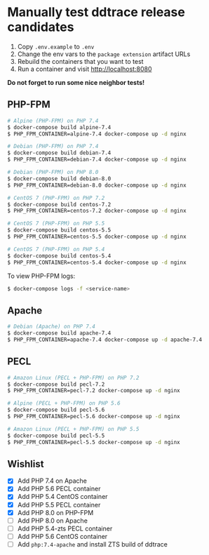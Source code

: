 # Manually test ddtrace release candidates

1. Copy `.env.example` to `.env`
2. Change the env vars to the `package extension` artifact URLs
3. Rebuild the containers that you want to test
4. Run a container and visit [http://localhost:8080](http://localhost:8080)

**Do not forget to run some nice neighbor tests!**

## PHP-FPM

```bash
# Alpine (PHP-FPM) on PHP 7.4
$ docker-compose build alpine-7.4
$ PHP_FPM_CONTAINER=alpine-7.4 docker-compose up -d nginx

# Debian (PHP-FPM) on PHP 7.4
$ docker-compose build debian-7.4
$ PHP_FPM_CONTAINER=debian-7.4 docker-compose up -d nginx

# Debian (PHP-FPM) on PHP 8.0
$ docker-compose build debian-8.0
$ PHP_FPM_CONTAINER=debian-8.0 docker-compose up -d nginx

# CentOS 7 (PHP-FPM) on PHP 7.2
$ docker-compose build centos-7.2
$ PHP_FPM_CONTAINER=centos-7.2 docker-compose up -d nginx

# CentOS 7 (PHP-FPM) on PHP 5.5
$ docker-compose build centos-5.5
$ PHP_FPM_CONTAINER=centos-5.5 docker-compose up -d nginx

# CentOS 7 (PHP-FPM) on PHP 5.4
$ docker-compose build centos-5.4
$ PHP_FPM_CONTAINER=centos-5.4 docker-compose up -d nginx
```

To view PHP-FPM logs:

```bash
$ docker-compose logs -f <service-name>
```

## Apache

```bash
# Debian (Apache) on PHP 7.4
$ docker-compose build apache-7.4
$ PHP_FPM_CONTAINER=apache-7.4 docker-compose up -d apache-7.4
```

## PECL

```bash
# Amazon Linux (PECL + PHP-FPM) on PHP 7.2
$ docker-compose build pecl-7.2
$ PHP_FPM_CONTAINER=pecl-7.2 docker-compose up -d nginx

# Alpine (PECL + PHP-FPM) on PHP 5.6
$ docker-compose build pecl-5.6
$ PHP_FPM_CONTAINER=pecl-5.6 docker-compose up -d nginx

# Amazon Linux (PECL + PHP-FPM) on PHP 5.5
$ docker-compose build pecl-5.5
$ PHP_FPM_CONTAINER=pecl-5.5 docker-compose up -d nginx
```

## Wishlist

- [x] Add PHP 7.4 on Apache
- [x] Add PHP 5.6 PECL container
- [x] Add PHP 5.4 CentOS container
- [x] Add PHP 5.5 PECL container
- [x] Add PHP 8.0 on PHP-FPM
- [ ] Add PHP 8.0 on Apache
- [ ] Add PHP 5.4-zts PECL container
- [ ] Add PHP 5.6 CentOS container
- [ ] Add `php:7.4-apache` and install ZTS build of ddtrace
